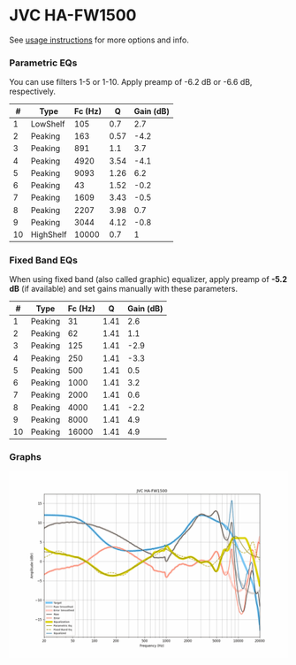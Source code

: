 # JVC HA-FW1500
See [usage instructions](https://github.com/jaakkopasanen/AutoEq#usage) for more options and info.

### Parametric EQs
You can use filters 1-5 or 1-10. Apply preamp of -6.2 dB or -6.6 dB, respectively.

|   # | Type      |   Fc (Hz) |    Q |   Gain (dB) |
|-----|-----------|-----------|------|-------------|
|   1 | LowShelf  |       105 | 0.7  |         2.7 |
|   2 | Peaking   |       163 | 0.57 |        -4.2 |
|   3 | Peaking   |       891 | 1.1  |         3.7 |
|   4 | Peaking   |      4920 | 3.54 |        -4.1 |
|   5 | Peaking   |      9093 | 1.26 |         6.2 |
|   6 | Peaking   |        43 | 1.52 |        -0.2 |
|   7 | Peaking   |      1609 | 3.43 |        -0.5 |
|   8 | Peaking   |      2207 | 3.98 |         0.7 |
|   9 | Peaking   |      3044 | 4.12 |        -0.8 |
|  10 | HighShelf |     10000 | 0.7  |         1   |

### Fixed Band EQs
When using fixed band (also called graphic) equalizer, apply preamp of **-5.2 dB** (if available) and set gains manually with these parameters.

|   # | Type    |   Fc (Hz) |    Q |   Gain (dB) |
|-----|---------|-----------|------|-------------|
|   1 | Peaking |        31 | 1.41 |         2.6 |
|   2 | Peaking |        62 | 1.41 |         1.1 |
|   3 | Peaking |       125 | 1.41 |        -2.9 |
|   4 | Peaking |       250 | 1.41 |        -3.3 |
|   5 | Peaking |       500 | 1.41 |         0.5 |
|   6 | Peaking |      1000 | 1.41 |         3.2 |
|   7 | Peaking |      2000 | 1.41 |         0.6 |
|   8 | Peaking |      4000 | 1.41 |        -2.2 |
|   9 | Peaking |      8000 | 1.41 |         4.9 |
|  10 | Peaking |     16000 | 1.41 |         4.9 |

### Graphs
![](./JVC%20HA-FW1500.png)
